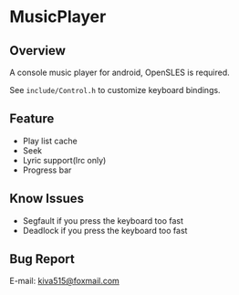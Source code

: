 # MusicPlayer

## Overview
A console music player for android, OpenSLES is required. <br/>

See `include/Control.h` to customize keyboard bindings. <br/>

## Feature
- Play list cache
- Seek
- Lyric support(lrc only)
- Progress bar

## Know Issues
- Segfault if you press the keyboard too fast
- Deadlock if you press the keyboard too fast

## Bug Report
E-mail: kiva515@foxmail.com <br/>
